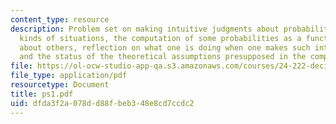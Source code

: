 ```yaml
---
content_type: resource
description: Problem set on making intuitive judgments about probabilities in certain
  kinds of situations, the computation of some probabilities as a function of judgments
  about others, reflection on what one is doing when one makes such intuitive judgments,
  and the status of the theoretical assumptions presupposed in the computations.
file: https://ol-ocw-studio-app-qa.s3.amazonaws.com/courses/24-222-decisions-games-and-rational-choice-spring-2008/dfda3f2a078dd88fbeb348e8cd7ccdc2_ps1.pdf
file_type: application/pdf
resourcetype: Document
title: ps1.pdf
uid: dfda3f2a-078d-d88f-beb3-48e8cd7ccdc2
---
```

